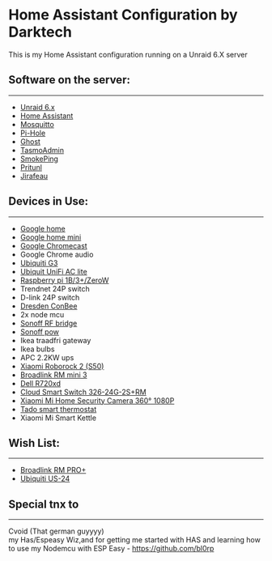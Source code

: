 <h1>Home Assistant Configuration by Darktech</h1>
<p>This is my Home Assistant configuration running on a Unraid 6.X server</p>
<h2>Software on the server:</h2>
<hr />
<ul>
<li><a href="https://unraid.net" target="_blank" rel="noopener">Unraid 6.x</a></li>
<li><a href="https://home-assistant.io/" rel="nofollow">Home Assistant</a></li>
<li><a href="https://mosquitto.org/" rel="nofollow">Mosquitto</a></li>
<li><a href="https://pi-hole.net/" rel="nofollow">Pi-Hole</a></li>
<li><a href="https://ghost.org" target="_blank" rel="noopener">Ghost</a></li>
<li><a href="https://github.com/reloxx13/TasmoAdmin" target="_blank" rel="noopener">TasmoAdmin</a></li>
<li><a href="https://oss.oetiker.ch/smokeping/" target="_blank" rel="noopener">SmokePing</a></li>
<li><a href="https://pritunl.com" rel="noopener">Pritunl</a></li>
<li><a href="https://gitlab.com/mojo42/Jirafeau" target="_blank" rel="noopener">Jirafeau</a></li>
</ul>
<h2>Devices in Use:</h2>
<hr />
<ul>
<li><a href="https://store.google.com/product/google_home" target="_blank" rel="noopener">Google home</a></li>
<li><a href="https://store.google.com/product/google_home_mini" target="_blank" rel="noopener">Google home mini</a></li>
<li><a href="https://store.google.com/product/chromecast" target="_blank" rel="noopener">Google Chromecast</a></li>
<li>Google Chrome audio</li>
<li><a href="https://www.ui.com/unifi-video/unifi-video-camera-g3/" target="_blank" rel="noopener">Ubiquiti G3</a></li>
<li><a href="https://www.ui.com/unifi/unifi-ap-ac-lite/" target="_blank" rel="noopener">Ubiquit UniFi AC lite</a></li>
<li><a href="https://www.raspberrypi.org" target="_blank" rel="noopener">Raspberry pi 1B/3+/ZeroW</a></li>
<li>Trendnet 24P switch&nbsp;</li>
<li>D-link 24P switch</li>
<li><a href="https://www.dresden-elektronik.de/conbee/" target="_blank" rel="noopener">Dresden ConBee</a></li>
<li>2x node mcu</li>
<li><a href="https://sonoff.itead.cc/en/products/appliances/sonoff-rf-bridge-433" target="_blank" rel="noopener">Sonoff RF bridge</a></li>
<li><a href="https://www.itead.cc/sonoff-pow.html" target="_blank" rel="noopener">Sonoff pow</a></li>
<li>Ikea traadfri gateway</li>
<li>Ikea bulbs</li>
<li>APC 2.2KW ups</li>
<li><a href="https://www.proshop.dk/Robotstoevsuger/Xiaomi-Robotstoevsuger-Mi-Roborock-2-White/2667550">Xiaomi Roborock 2 (S50)</a></li>
<li><a href="http://www.ibroadlink.com/rmMini3/">Broadlink RM mini 3</a></li>
<li><a href="https://cdn.etb-tech.com/media/catalog/product/cache/68250b5260b930b2300bcc8422ca32a1/d/e/dell_poweredge_r720xd_oem_3-5_front_full_dsc3062_1_1.jpg">Dell R720xd</a></li>
<li><a href="https://mikrotik.com/product/CSS326-24G-2SplusRM">Cloud Smart Switch 326-24G-2S+RM</a></li>
<li><a href="https://www.mi.com/global/camera-360">Xiaomi Mi Home Security Camera 360&deg; 1080P</a></li>
<li><a href="https://www.tado.com/de-en/">Tado smart thermostat</a></li>
<li>Xiaomi Mi Smart Kettle</li>
</ul>
<h2>Wish List:</h2>
<hr />
<ul>
<li><a href="http://www.ibroadlink.com/rmPro+/" target="_blank" rel="noopener">Broadlink RM PRO+</a></li>
<li><a href="https://www.ui.com/unifi-switching/unifi-switch-2448/" target="_blank" rel="noopener">Ubiquiti US-24</a>&nbsp;</li>
</ul>
<h2>Special tnx to</h2>
<hr />
<p>Cvoid (That german guyyyy)<br />my Has/Espeasy Wiz,and for getting me started with HAS and learning how to use my Nodemcu with ESP Easy -&nbsp;<a href="https://github.com/bl0rp">https://github.com/bl0rp</a></p>
